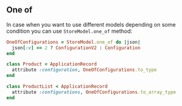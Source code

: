 ## One of

In case when you want to use different models depending on some condition you can use `StoreModel.one_of` method:

```ruby
OneOfConfigurations = StoreModel.one_of do |json|
  json[:v] == 2 ? ConfigurationV2 : Configuration
end

class Product < ApplicationRecord
  attribute :configuration, OneOfConfigurations.to_type
end

class ProductList < ApplicationRecord
  attribute :configurations, OneOfConfigurations.to_array_type
end
```
